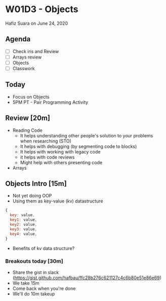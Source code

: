 W01D3 - Objects
===

Hafiz Suara on June 24, 2020

## Agenda
- [ ] Check ins and Review
- [ ] Arrays review
- [ ] Objects
- [ ] Classwork

## Today

- Focus on Objects
- 5PM PT - Pair Programming Activity

## Review [20m]

- Reading Code
  + It helps understanding other people's solution to your problems when  researching (STO)
  + It helps with debugging (by segmenting code to blocks)
  + It helps with working with legacy code
  + it helps with code reviews
  + Might help with others presenting code
- Arrays

## Objects Intro [15m]

- Not yet doing OOP
- Using them as key-value (kv) datastructure
```js
{
  key: value,
  key1: value,
  key2: value,
  key3: value,
  key4: value,
}
```
- Benefits of kv data structure?


### Breakouts today [30m]
- Share the gist in slack (https://gist.github.com/hafbau/ffc28b276c621127c4c6b80e51e86e69)
- We take 15m
- Come back when you're done
- We'll do 10m takeup

